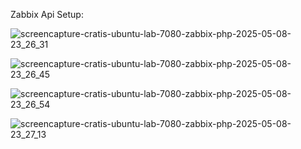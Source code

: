 Zabbix Api Setup:

![screencapture-cratis-ubuntu-lab-7080-zabbix-php-2025-05-08-23_26_31](https://github.com/user-attachments/assets/68f820d0-2db2-4b72-8ac1-d8cd3eb47f65)

![screencapture-cratis-ubuntu-lab-7080-zabbix-php-2025-05-08-23_26_45](https://github.com/user-attachments/assets/d17bc9f7-7149-458f-89e3-a71397bb161f)

![screencapture-cratis-ubuntu-lab-7080-zabbix-php-2025-05-08-23_26_54](https://github.com/user-attachments/assets/c696afdc-5577-4713-8357-90a0d31bd3b7)

![screencapture-cratis-ubuntu-lab-7080-zabbix-php-2025-05-08-23_27_13](https://github.com/user-attachments/assets/7a8d64b7-bb4e-4138-b626-07b3f69c41b1)
